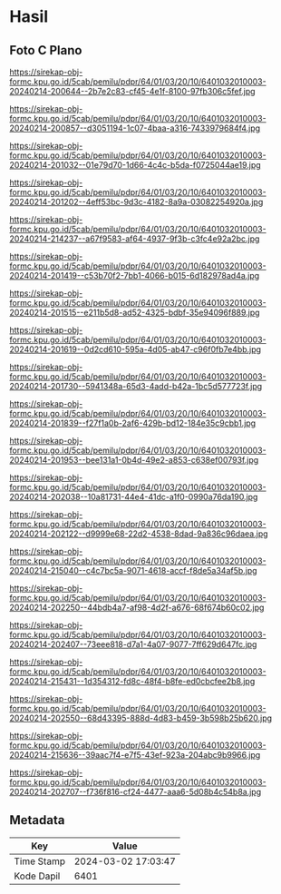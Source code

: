 # Hasil

## Foto C Plano

https://sirekap-obj-formc.kpu.go.id/5cab/pemilu/pdpr/64/01/03/20/10/6401032010003-20240214-200644--2b7e2c83-cf45-4e1f-8100-97fb306c5fef.jpg

https://sirekap-obj-formc.kpu.go.id/5cab/pemilu/pdpr/64/01/03/20/10/6401032010003-20240214-200857--d3051194-1c07-4baa-a316-7433979684f4.jpg

https://sirekap-obj-formc.kpu.go.id/5cab/pemilu/pdpr/64/01/03/20/10/6401032010003-20240214-201032--01e79d70-1d66-4c4c-b5da-f0725044ae19.jpg

https://sirekap-obj-formc.kpu.go.id/5cab/pemilu/pdpr/64/01/03/20/10/6401032010003-20240214-201202--4eff53bc-9d3c-4182-8a9a-03082254920a.jpg

https://sirekap-obj-formc.kpu.go.id/5cab/pemilu/pdpr/64/01/03/20/10/6401032010003-20240214-214237--a67f9583-af64-4937-9f3b-c3fc4e92a2bc.jpg

https://sirekap-obj-formc.kpu.go.id/5cab/pemilu/pdpr/64/01/03/20/10/6401032010003-20240214-201419--c53b70f2-7bb1-4066-b015-6d182978ad4a.jpg

https://sirekap-obj-formc.kpu.go.id/5cab/pemilu/pdpr/64/01/03/20/10/6401032010003-20240214-201515--e211b5d8-ad52-4325-bdbf-35e94096f889.jpg

https://sirekap-obj-formc.kpu.go.id/5cab/pemilu/pdpr/64/01/03/20/10/6401032010003-20240214-201619--0d2cd610-595a-4d05-ab47-c96f0fb7e4bb.jpg

https://sirekap-obj-formc.kpu.go.id/5cab/pemilu/pdpr/64/01/03/20/10/6401032010003-20240214-201730--5941348a-65d3-4add-b42a-1bc5d577723f.jpg

https://sirekap-obj-formc.kpu.go.id/5cab/pemilu/pdpr/64/01/03/20/10/6401032010003-20240214-201839--f27f1a0b-2af6-429b-bd12-184e35c9cbb1.jpg

https://sirekap-obj-formc.kpu.go.id/5cab/pemilu/pdpr/64/01/03/20/10/6401032010003-20240214-201953--bee131a1-0b4d-49e2-a853-c638ef00793f.jpg

https://sirekap-obj-formc.kpu.go.id/5cab/pemilu/pdpr/64/01/03/20/10/6401032010003-20240214-202038--10a81731-44e4-41dc-a1f0-0990a76da190.jpg

https://sirekap-obj-formc.kpu.go.id/5cab/pemilu/pdpr/64/01/03/20/10/6401032010003-20240214-202122--d9999e68-22d2-4538-8dad-9a836c96daea.jpg

https://sirekap-obj-formc.kpu.go.id/5cab/pemilu/pdpr/64/01/03/20/10/6401032010003-20240214-215040--c4c7bc5a-9071-4618-accf-f8de5a34af5b.jpg

https://sirekap-obj-formc.kpu.go.id/5cab/pemilu/pdpr/64/01/03/20/10/6401032010003-20240214-202250--44bdb4a7-af98-4d2f-a676-68f674b60c02.jpg

https://sirekap-obj-formc.kpu.go.id/5cab/pemilu/pdpr/64/01/03/20/10/6401032010003-20240214-202407--73eee818-d7a1-4a07-9077-7ff629d647fc.jpg

https://sirekap-obj-formc.kpu.go.id/5cab/pemilu/pdpr/64/01/03/20/10/6401032010003-20240214-215431--1d354312-fd8c-48f4-b8fe-ed0cbcfee2b8.jpg

https://sirekap-obj-formc.kpu.go.id/5cab/pemilu/pdpr/64/01/03/20/10/6401032010003-20240214-202550--68d43395-888d-4d83-b459-3b598b25b620.jpg

https://sirekap-obj-formc.kpu.go.id/5cab/pemilu/pdpr/64/01/03/20/10/6401032010003-20240214-215636--39aac7f4-e7f5-43ef-923a-204abc9b9966.jpg

https://sirekap-obj-formc.kpu.go.id/5cab/pemilu/pdpr/64/01/03/20/10/6401032010003-20240214-202707--f736f816-cf24-4477-aaa6-5d08b4c54b8a.jpg


## Metadata

| Key        | Value               |
| ---------- | ------------------- |
| Time Stamp | 2024-03-02 17:03:47 |
| Kode Dapil | 6401                |




